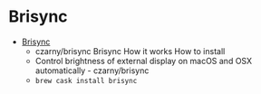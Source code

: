# Brisync
- [Brisync](https://github.com/czarny/Brisync/)
  -  czarny/brisync Brisync How it works How to install
  - Control brightness of external display on macOS and OSX automatically - czarny/brisync
  - `brew cask install brisync`
